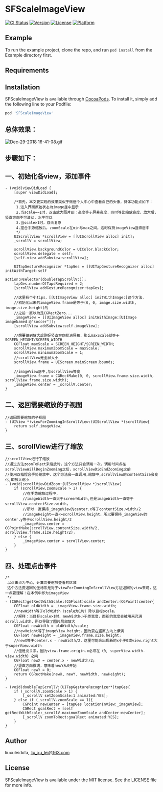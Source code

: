 # SFScaleImageView

[![CI Status](https://img.shields.io/travis/liuxuleidota/SFScaleImageView.svg?style=flat)](https://travis-ci.org/liuxuleidota/SFScaleImageView)
[![Version](https://img.shields.io/cocoapods/v/SFScaleImageView.svg?style=flat)](https://cocoapods.org/pods/SFScaleImageView)
[![License](https://img.shields.io/cocoapods/l/SFScaleImageView.svg?style=flat)](https://cocoapods.org/pods/SFScaleImageView)
[![Platform](https://img.shields.io/cocoapods/p/SFScaleImageView.svg?style=flat)](https://cocoapods.org/pods/SFScaleImageView)

## Example

To run the example project, clone the repo, and run `pod install` from the Example directory first.

## Requirements

## Installation

SFScaleImageView is available through [CocoaPods](https://cocoapods.org). To install
it, simply add the following line to your Podfile:

```ruby
pod 'SFScaleImageView'
```

## 总体效果：
![Dec-29-2018 16-41-08.gif](https://github.com/liuxuleidota/SFScaleImageView/blob/master/Dec-29-2018%2016-41-08.gif)

## 步骤如下：
## 一、初始化各view，添加事件
```
- (void)viewDidLoad {
    [super viewDidLoad];
    
    /*首先，本文要实现的效果类似于微信个人中心中查看自己的头像，具体功能点如下：
     1.进入界面原始状态为image居中显示
     2.当scale==1时，双击放大图片到：高度等于屏幕高度，同时等比缩放宽度，放大后，竖直方向不可滚动，水平可以
     3.当scale>1时，双击复原
     4.捏合手势缩放后，zoomScale在min与max之间，这时保持imageView竖直居中
     */
    UIScrollView *scrollView = [[UIScrollView alloc] init];
    _scrollV = scrollView;
    
    scrollView.backgroundColor = UIColor.blackColor;
    scrollView.delegate = self;
    [self.view addSubview:scrollView];
    
    UITapGestureRecognizer *tapGes = [[UITapGestureRecognizer alloc] initWithTarget:self
                                                                             action:@selector(doubleTapScrollV:)];
    tapGes.numberOfTapsRequired = 2;
    [scrollView addGestureRecognizer:tapGes];
    
    //这里有个小tips，[[UIImageView alloc] initWithImage:]这个方法，
    //初始化出来的imageView.frame是等于(0, 0, image.size.width, image.size.height)的
    //之前一直以为是CGRectZero...
    _imageView = [[UIImageView alloc] initWithImage:[UIImage imageNamed:@"soccer"]];
    [scrollView addSubview:self.imageView];
    
    //想要做到放大后刚好竖直方向撑满屏幕，那么maxScale就等于SCREEN_HEIGHT/SCREEN_WIDTH
    CGFloat maxScale = SCREEN_HEIGHT/SCREEN_WIDTH;
    scrollView.maximumZoomScale = maxScale;
    scrollView.minimumZoomScale = 1;
    //scrollView是全屏大小
    scrollView.frame = UIScreen.mainScreen.bounds;
    
    //imageView居中,与scrollView等宽
    _imageView.frame = CGRectMake(0, 0, scrollView.frame.size.width, scrollView.frame.size.width);
    _imageView.center = _scrollV.center;
}
```
## 二、返回需要缩放的子视图
```
//返回需要缩放的子视图
- (UIView *)viewForZoomingInScrollView:(UIScrollView *)scrollView{
    return self.imageView;
}
```
## 三、scrollView进行了缩放
```
//scrollView进行了缩放
//通过方法zoomToRect来缩放时，这个方法只会调用一次，调用时间点在scrollViewWillBeginZooming之后，scrollViewDidEndZooming之前
//使用双指捏合手势缩放中，这个方法会一直调用,缩放中,scrollView的contentSize会变化,即放大缩小
- (void)scrollViewDidZoom:(UIScrollView *)scrollView{
    if (scrollView.zoomScale > 1) {
        //在手势缩放过程中，
        //imageWidth一直大于screenWidth,但是imageWidth一直等于scrollView.contentSize.width，
        //所以一直保持_imageView的center.x等于contentSize.width/2
        //imageHeight一直<=scrollView.height，所以要保持_imageView的center.y等于scrollView.height/2
        _imageView.center = CGPointMake(scrollView.contentSize.width/2, scrollView.frame.size.height/2);
    } else {
        _imageView.center = scrollView.center;
    }
}
```
## 四、处理点击事件
```
/*
 以点击点为中心，计算需要缩放查看的区域
 这个方法要返回的坐标系是对于viewForZoomingInScrollView方法返回的view来说，这一点要理解！在本例中即为imageView
 */
- (CGRect)getRectWithScale:(CGFloat)scale andCenter:(CGPoint)center{
    CGFloat oldWidth = _imageView.frame.size.width;
    //newWidth等于oldWidth（scale为1时）除以目标scale，
    //解释：当目标scale>1时，newWidth小于原宽度，而新的宽度会被用来充满scroll.width，所以导致了图片局部放大
    CGFloat newWidth = oldWidth/scale;
    //newHeight等于imageView.height，因为要在竖直方向上撑满
    CGFloat newHeight = _imageView.frame.size.height;
    //newX等于center.x - newWidth/2，这里可能会出现新的x小于0或view.right大于superView.width
    //但是没关系，因为view.frame.origin.x必须在（0, superView.width-view.width）之间
    CGFloat newX = center.x - newWidth/2;
    //竖直方向撑满，意味着newY从0开始
    CGFloat newY = 0;
    return CGRectMake(newX, newY, newWidth, newHeight);
}

- (void)doubleTapScrollV:(UITapGestureRecognizer*)tapGes{
    if (_scrollV.zoomScale > 1) {
        [_scrollV setZoomScale:1 animated:YES];
    } else if (_scrollV.zoomScale == 1){
        CGPoint newCenter = [tapGes locationInView:_imageView];
        CGRect goalRect = [self getRectWithScale:_scrollV.maximumZoomScale andCenter:newCenter];
        [_scrollV zoomToRect:goalRect animated:YES];
    }
}
```

## Author

liuxuleidota, liu_xu_lei@163.com

## License

SFScaleImageView is available under the MIT license. See the LICENSE file for more info.
